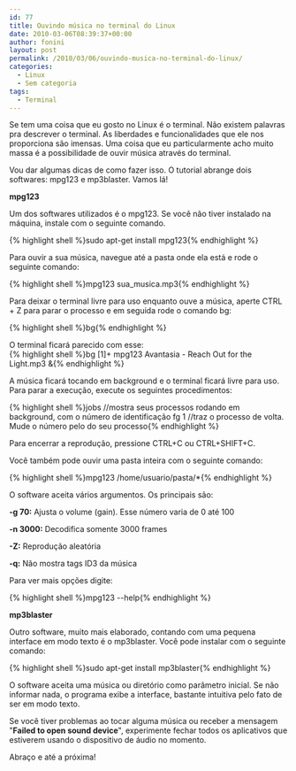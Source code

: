```yaml
---
id: 77
title: Ouvindo música no terminal do Linux
date: 2010-03-06T08:39:37+00:00
author: fonini
layout: post
permalink: /2010/03/06/ouvindo-musica-no-terminal-do-linux/
categories:
  - Linux
  - Sem categoria
tags:
  - Terminal
---
```

Se tem uma coisa que eu gosto no Linux é o terminal. Não existem palavras pra descrever o terminal. As liberdades e funcionalidades que ele nos proporciona são imensas. Uma coisa que eu particularmente acho muito massa é a possibilidade de ouvir música através do terminal.

Vou dar algumas dicas de como fazer isso. O tutorial abrange dois softwares: mpg123 e mp3blaster. Vamos lá!

**mpg123**

Um dos softwares utilizados é o mpg123. Se você não tiver instalado na máquina, instale com o seguinte comando. 

{% highlight shell %}sudo apt-get install mpg123{% endhighlight %}

Para ouvir a sua música, navegue até a pasta onde ela está e rode o seguinte comando: 

{% highlight shell %}mpg123 sua_musica.mp3{% endhighlight %}   

Para deixar o terminal livre para uso enquanto ouve a música, aperte CTRL + Z para parar o processo e em seguida rode o comando bg:   

{% highlight shell %}bg{% endhighlight %} 
  
O terminal ficará parecido com esse:  
{% highlight shell %}bg
[1]+ mpg123 Avantasia - Reach Out for the Light.mp3 &{% endhighlight %} 

A música ficará tocando em background e o terminal ficará livre para uso. Para parar a execução, execute os seguintes procedimentos:

{% highlight shell %}jobs //mostra seus processos rodando em background, com o número de identificação
fg 1 //traz o processo de volta. Mude o número pelo do seu processo{% endhighlight %} 

Para encerrar a reprodução, pressione CTRL+C ou CTRL+SHIFT+C.

Você também pode ouvir uma pasta inteira com o seguinte comando:
     
{% highlight shell %}mpg123 /home/usuario/pasta/*{% endhighlight %} 

O software aceita vários argumentos. Os principais são:

**-g 70:** Ajusta o volume (gain). Esse número varia de 0 até 100

**-n 3000:** Decodifica somente 3000 frames

**-Z:** Reprodução aleatória

**-q:** Não mostra tags ID3 da música

Para ver mais opções digite:

{% highlight shell %}mpg123 --help{% endhighlight %} 

**mp3blaster**

Outro software, muito mais elaborado, contando com uma pequena interface em modo texto é o mp3blaster. Você pode instalar com o seguinte comando:

{% highlight shell %}sudo apt-get install mp3blaster{% endhighlight %} 

O software aceita uma música ou diretório como parâmetro inicial. Se não informar nada, o programa exibe a interface, bastante intuitiva pelo fato de ser em modo texto.

Se você tiver problemas ao tocar alguma música ou receber a mensagem "**Failed to open sound device**", experimente fechar todos os aplicativos que estiverem usando o dispositivo de áudio no momento.

Abraço e até a próxima!    